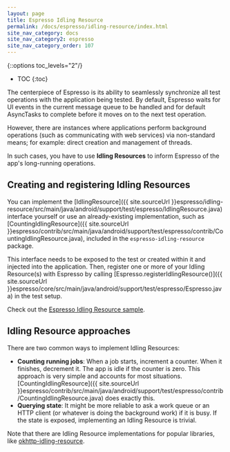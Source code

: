 ```yaml
---
layout: page
title: Espresso Idling Resource
permalink: /docs/espresso/idling-resource/index.html
site_nav_category: docs
site_nav_category2: espresso
site_nav_category_order: 107
---
```

{::options toc_levels="2"/}

* TOC
{:toc}

The centerpiece of Espresso is its ability to seamlessly synchronize all test operations with the application being tested. By default, Espresso waits for UI events in the current message queue to be handled and for default AsyncTasks to complete before it moves on to the next test operation.

However, there are instances where applications perform background operations (such as communicating with web services) via non-standard means; for example: direct creation and management of threads.

In such cases, you have to use **Idling Resources** to inform Espresso of the app's long-running operations.

## Creating and registering Idling Resources

You can implement the [IdlingResource]({{ site.sourceUrl }}espresso/idling-resource/src/main/java/android/support/test/espresso/IdlingResource.java) interface yourself or use an already-existing implementation, such as [CountingIdlingResource]({{ site.sourceUrl }}espresso/contrib/src/main/java/android/support/test/espresso/contrib/CountingIdlingResource.java), included in the `espresso-idling-resource` package.

This interface needs to be exposed to the test or created within it and injected into the application. Then, register one or more of your Idling Resource(s) with Espresso by calling [Espresso.registerIdlingResource()]({{ site.sourceUrl }}espresso/core/src/main/java/android/support/test/espresso/Espresso.java) in the test setup.

Check out the [Espresso Idling Resource sample](https://github.com/googlesamples/android-testing/tree/master/ui/espresso/IdlingResourceSample).

## Idling Resource approaches

There are two common ways to implement Idling Resources:

* **Counting running jobs**: When a job starts, increment a counter. When it finishes, decrement it. The app is idle if the counter is zero. This approach is very simple and accounts for most situations. [CountingIdlingResource]({{ site.sourceUrl }}espresso/contrib/src/main/java/android/support/test/espresso/contrib/CountingIdlingResource.java) does exactly this.
* **Querying state**: It might be more reliable to ask a work queue or an HTTP client (or whatever is doing the background work) if it is busy. If the state is exposed, implementing an Idling Resource is trivial.

Note that there are Idling Resource implementations for popular libraries, like [okhttp-idling-resource](https://github.com/JakeWharton/okhttp-idling-resource).
